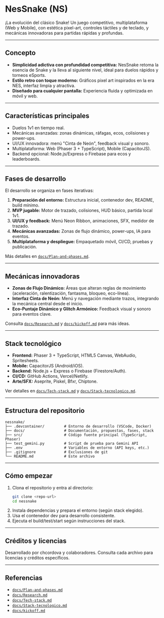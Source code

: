# NesSnake (NS)

¡La evolución del clásico Snake! Un juego competitivo, multiplataforma (Web y Mobile), con estética pixel-art, controles táctiles y de teclado, y mecánicas innovadoras para partidas rápidas y profundas.

---

## Concepto

- **Simplicidad adictiva con profundidad competitiva:** NesSnake retoma la esencia de Snake y la lleva al siguiente nivel, ideal para duelos rápidos y torneos eSports.
- **Estilo retro con toque moderno:** Gráficos pixel art inspirados en la era NES, interfaz limpia y atractiva.
- **Diseñado para cualquier pantalla:** Experiencia fluida y optimizada en móvil y web.

---

## Características principales

- Duelos 1v1 en tiempo real.
- Mecánicas avanzadas: zonas dinámicas, ráfagas, ecos, colisiones y power-ups.
- UI/UX innovadora: menú "Cinta de Neón", feedback visual y sonoro.
- Multiplataforma: Web (Phaser 3 + TypeScript), Mobile (CapacitorJS).
- Backend opcional: Node.js/Express o Firebase para ecos y leaderboards.

---

## Fases de desarrollo

El desarrollo se organiza en fases iterativas:

1. **Preparación del entorno:** Estructura inicial, contenedor dev, README, build mínimo.
2. **MVP jugable:** Motor de trazado, colisiones, HUD básico, partida local 1v1.
3. **UI/UX y feedback:** Menú Neon Ribbon, animaciones, SFX, medidor de trazado.
4. **Mecánicas avanzadas:** Zonas de flujo dinámico, power-ups, IA para eventos.
5. **Multiplataforma y despliegue:** Empaquetado móvil, CI/CD, pruebas y publicación.

Más detalles en [`docs/Plan-and-phases.md`](docs/Plan-and-phases.md).

---

## Mecánicas innovadoras

- **Zonas de Flujo Dinámico:** Áreas que alteran reglas de movimiento (aceleración, ralentización, fantasma, bloqueo, eco-línea).
- **Interfaz Cinta de Neón:** Menú y navegación mediante trazos, integrando la mecánica central desde el inicio.
- **Eco-Puntaje Dinámico y Glitch Armónico:** Feedback visual y sonoro para eventos clave.

Consulta [`docs/Research.md`](docs/Research.md) y [`docs/kickoff.md`](docs/kickoff.md) para más ideas.

---

## Stack tecnológico

- **Frontend:** Phaser 3 + TypeScript, HTML5 Canvas, WebAudio, Spritesheets.
- **Mobile:** CapacitorJS (Android/iOS).
- **Backend:** Node.js + Express o Firebase (Firestore/Auth).
- **CI/CD:** GitHub Actions, Vercel/Netlify.
- **Arte/SFX:** Aseprite, Piskel, Bfxr, Chiptone.

Ver detalles en [`docs/Tech-stack.md`](docs/Tech-stack.md) y [`docs/Stack-tecnologico.md`](docs/Stack-tecnologico.md).

---

## Estructura del repositorio

```
nessnake/
├── .devcontainer/         # Entorno de desarrollo (VSCode, Docker)
├── docs/                  # Documentación, propuestas, fases, stack
├── src/                   # Código fuente principal (TypeScript, Phaser)
├── test_gemini.py         # Script de prueba para Gemini API
├── .env                   # Variables de entorno (API keys, etc.)
├── .gitignore             # Exclusiones de git
└── README.md              # Este archivo
```

---

## Cómo empezar

1. Clona el repositorio y entra al directorio:
   ```bash
   git clone <repo-url>
   cd nessnake
   ```
2. Instala dependencias y prepara el entorno (según stack elegido).
3. Usa el contenedor dev para desarrollo consistente.
4. Ejecuta el build/test/start según instrucciones del stack.

---

## Créditos y licencias

Desarrollado por chcordova y colaboradores. Consulta cada archivo para licencias y créditos específicos.

---

## Referencias

- [`docs/Plan-and-phases.md`](docs/Plan-and-phases.md)
- [`docs/Research.md`](docs/Research.md)
- [`docs/Tech-stack.md`](docs/Tech-stack.md)
- [`docs/Stack-tecnologico.md`](docs/Stack-tecnologico.md)
- [`docs/kickoff.md`](docs/kickoff.md)
